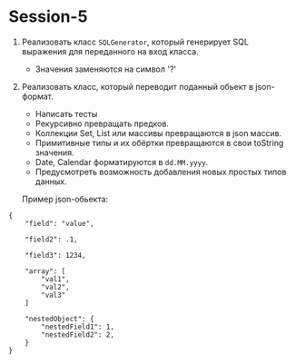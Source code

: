 # Session-5

1. Реализовать класс `SQLGenerator`, который генерирует SQL выражения для переданного на вход класса.
    * Значения заменяются на символ '?'

2. Реализовать класс, который переводит поданный обьект в json-формат.
    * Написать тесты
    * Рекурсивно превращать предков.
    * Коллекции Set, List или массивы превращаются в json массив.
    * Примитивные типы и их обёртки превращаются в свои toString значения.
    * Date, Calendar форматируются в `dd.MM.yyyy`.
    * Предусмотреть возможность добавления новых простых типов данных.

    Пример json-обьекта:

```
{
    "field": "value",

    "field2": .1,

    "field3": 1234,

    "array": [
        "val1",
        "val2",
        "val3"
    ]

    "nestedObject": {
        "nestedField1": 1,
        "nestedField2": 2,
    }
}
```
